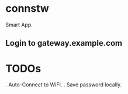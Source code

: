 # connstw
Smart App.

## Login to gateway.example.com

# TODOs
. Auto-Connect to WiFI.
. Save password locally.
